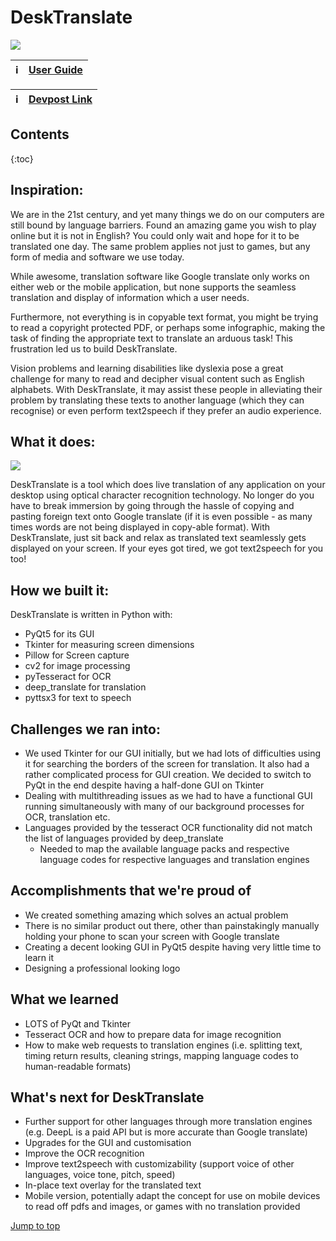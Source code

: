 # DeskTranslate

![](images/DeskTranslate.gif)


|:information_source:  | [User Guide](UserGuide.md)   |
|---------------|------------------------|

|:information_source:  | [Devpost Link](https://devpost.com/software/desktranslate)   |
|---------------|------------------------|

## Contents
{:toc}

## Inspiration: 

We are in the 21st century, and yet many things we do on our computers are still bound by language barriers. Found an amazing game you wish to play online but it is not in English? You could only wait and hope for it to be translated one day. The same problem applies not just to games, but any form of media and software we use today. 

While awesome, translation software like Google translate only works on either web or the mobile application, but none supports the seamless translation and display of information which a user needs. 

Furthermore, not everything is in copyable text format, you might be trying to read a copyright protected PDF, or perhaps some infographic, making the task of finding the appropriate text to translate an arduous task! This frustration led us to build DeskTranslate.

Vision problems and learning disabilities like dyslexia pose a great challenge for many to read and decipher visual content such as English alphabets. With DeskTranslate, it may assist these people in alleviating their problem by translating these texts to another language (which they can recognise) or even perform text2speech if they prefer an audio experience.

## What it does:

![](images/DeskTranslate_zoom_BG_3.gif)

DeskTranslate is a tool which does live translation of any application on your desktop using optical character recognition technology. No longer do you have to break immersion by going through the hassle of copying and pasting foreign text onto Google translate (if it is even possible - as many times words are not being displayed in copy-able format). With DeskTranslate, just sit back and relax as translated text seamlessly gets displayed on your screen.  If your eyes got tired, we got text2speech for you too!

## How we built it:

DeskTranslate is written in Python with:

- PyQt5 for its GUI
- Tkinter for measuring screen dimensions
- Pillow for Screen capture
- cv2 for image processing
- pyTesseract for OCR
- deep_translate for translation
- pyttsx3 for text to speech 

## Challenges we ran into:

- We used Tkinter for our GUI initially, but we had lots of difficulties using it for searching the borders of the screen for translation. It also had a rather complicated process for GUI creation. We decided to switch to PyQt in the end despite having a half-done GUI on Tkinter
- Dealing with multithreading issues as we had to have a functional GUI running simultaneously with many of our background processes for OCR, translation etc. 
- Languages provided by the tesseract OCR functionality did not match the list of languages provided by deep_translate
  - Needed to map the available language packs and respective language codes for respective languages and translation engines


## Accomplishments that we're proud of

- We created something amazing which solves an actual problem
- There is no similar product out there, other than painstakingly manually holding your phone to scan your screen with Google translate
- Creating a decent looking GUI in PyQt5 despite having very little time to learn it
- Designing a professional looking logo

## What we learned

- LOTS of PyQt and Tkinter
- Tesseract OCR and how to prepare data for image recognition
- How to make web requests to translation engines (i.e. splitting text, timing return results, cleaning strings, mapping language codes to human-readable formats)

## What's next for DeskTranslate

- Further support for other languages through more translation engines (e.g. DeepL is a paid API but is more accurate than Google translate)
- Upgrades for the GUI and customisation 
- Improve the OCR recognition
- Improve text2speech with customizability (support voice of other languages, voice tone, pitch, speed)
- In-place text overlay for the translated text
- Mobile version, potentially adapt the concept for use on mobile devices to read off pdfs and images, or games with no translation provided

[Jump to top](#desktranslate)
